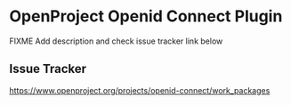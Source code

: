 # OpenProject Openid Connect Plugin

FIXME Add description and check issue tracker link below

## Issue Tracker

https://www.openproject.org/projects/openid-connect/work_packages
